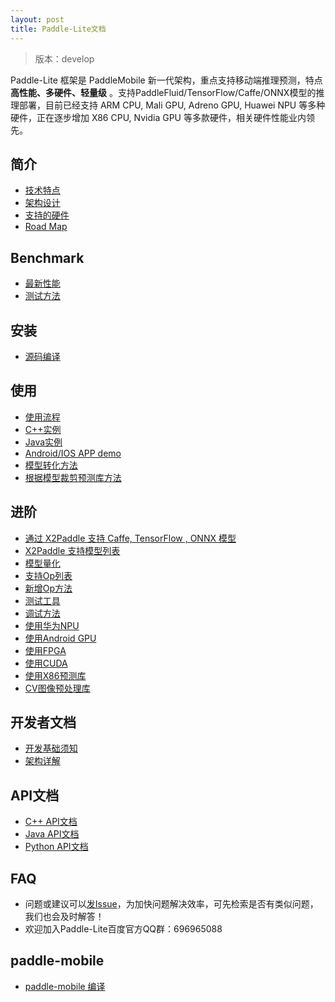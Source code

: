 ```yaml
---
layout: post
title: Paddle-Lite文档
---
```


> 版本：develop

Paddle-Lite 框架是 PaddleMobile 新一代架构，重点支持移动端推理预测，特点**高性能、多硬件、轻量级** 。支持PaddleFluid/TensorFlow/Caffe/ONNX模型的推理部署，目前已经支持 ARM CPU, Mali GPU, Adreno GPU, Huawei NPU 等多种硬件，正在逐步增加 X86 CPU, Nvidia GPU 等多款硬件，相关硬件性能业内领先。

## 简介

- [技术特点]({{site.baseurl}}/develop/tech_highlights)
- [架构设计]({{site.baseurl}}/develop/architecture)
- [支持的硬件]({{site.baseurl}}/develop/support_hardware)
- [Road Map]({{site.baseurl}}/develop/roadmap)

## Benchmark

- [最新性能]({{site.baseurl}}/develop/benchmark)
- [测试方法]({{site.baseurl}}/develop/benchmark_tools)

## 安装

- [源码编译]({{site.baseurl}}/develop/source_compile)

## 使用

- [使用流程]({{site.baseurl}}/develop/tutorial)
- [C++实例]({{site.baseurl}}/develop/cpp_demo)
- [Java实例]({{site.baseurl}}/develop/java_demo)
- [Android/IOS APP demo](https://github.com/PaddlePaddle/Paddle-Lite-Demo)
- [模型转化方法]({{site.baseurl}}/develop/model_optimize_tool)
- [根据模型裁剪预测库方法]({{site.baseurl}}/develop/library_tailoring)

## 进阶

- [通过 X2Paddle 支持 Caffe, TensorFlow , ONNX 模型]({{site.baseurl}}/develop/x2paddle)
- [X2Paddle 支持模型列表]({{site.baseurl}}/develop/x2paddle_models_doc)
- [模型量化]({{site.baseurl}}/develop/model_quantization)
- [支持Op列表]({{site.baseurl}}/develop/support_operation_list)
- [新增Op方法]({{site.baseurl}}/develop/add_new_operation)
- [测试工具]({{site.baseurl}}/develop/test_tools)
- [调试方法]({{site.baseurl}}/develop/debug_tools)
- [使用华为NPU]({{site.baseurl}}/develop/npu)
- [使用Android GPU]({{site.baseurl}}/develop/opencl)
- [使用FPGA]({{site.baseurl}}/develop/fpga)
- [使用CUDA]({{site.baseurl}}/develop/cuda)
- [使用X86预测库]({{site.baseurl}}/develop/x86)
- [CV图像预处理库]({{site.baseurl}}/develop/cv)

## 开发者文档

- [开发基础须知]({{site.baseurl}}/develop/for-developer)
- [架构详解]({{site.baseurl}}/develop/architecture-intro)

## API文档

- [C++ API文档]({{site.baseurl}}/develop/cxx_api_doc)
- [Java API文档]({{site.baseurl}}/develop/java_api_doc)
- [Python API文档]({{site.baseurl}}/develop/python_api_doc)

## FAQ

- 问题或建议可以[发Issue](https://github.com/PaddlePaddle/Paddle-Lite/issues)，为加快问题解决效率，可先检索是否有类似问题，我们也会及时解答！
- 欢迎加入Paddle-Lite百度官方QQ群：696965088

## paddle-mobile

- [paddle-mobile 编译]({{site.baseurl}}/develop/mobile)

